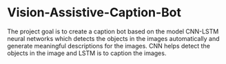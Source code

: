 # Vision-Assistive-Caption-Bot
The project goal is to create a caption bot based on the model CNN-LSTM neural networks which detects the objects in the images automatically and generate meaningful descriptions for the images. CNN helps detect the objects in the image and LSTM is to caption the images. 
